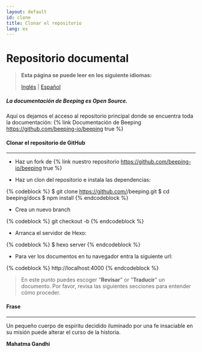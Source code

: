 ```yaml
---
layout: default
id: clone
title: Clonar el repositorio
lang: es
---
```


# Repositorio documental

> **Esta página se puede leer en los siguiente idiomas:**
> 
> [Inglés](/beeping/clone.html) | [Español](/beeping/es/clone.html)

##### La documentación de **Beeping** es Open Source.

Aquí os dejamos el acceso al repositorio principal donde se encuentra toda la documentación: {% link Documentación de Beeping https://github.com/beeping-io/beeping true %}

#### Clonar el repositorio de GitHub

---

- Haz un fork de {% link nuestro repositorio https://github.com/beeping-io/beeping true %}

- Haz un clon del repositorio e instala las dependencias:

{% codeblock %}
$ git clone https://github.com/<username>/beeping.git
$ cd beeping/docs
$ npm install
{% endcodeblock %}

- Crea un nuevo branch

{% codeblock %}
git checkout -b <new feature>
{% endcodeblock %}

- Arranca el servidor de Hexo:

{% codeblock %}
$ hexo server
{% endcodeblock %}

- Para ver los documentos en tu navegador entra la siguiente url:

{% codeblock %}
http://localhost:4000
{% endcodeblock %}

> En este punto puedes escoger "**Revisar**" or "**Traducir**" un documento. Por favor, revisa las siguientes secciones para entender cómo proceder.

#### Frase

---

Un pequeño cuerpo de espíritu decidido iluminado por una fe insaciable en su misión puede alterar el curso de la historia.

**Mahatma Gandhi**
